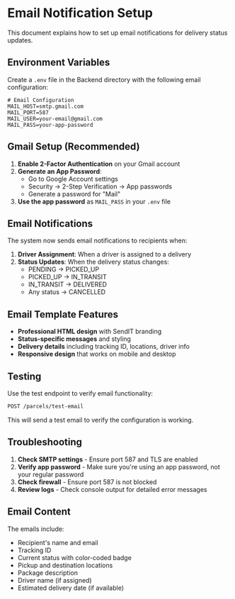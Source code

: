 # Email Notification Setup

This document explains how to set up email notifications for delivery status updates.

## Environment Variables

Create a `.env` file in the Backend directory with the following email configuration:

```env
# Email Configuration
MAIL_HOST=smtp.gmail.com
MAIL_PORT=587
MAIL_USER=your-email@gmail.com
MAIL_PASS=your-app-password
```

## Gmail Setup (Recommended)

1. **Enable 2-Factor Authentication** on your Gmail account
2. **Generate an App Password**:
   - Go to Google Account settings
   - Security → 2-Step Verification → App passwords
   - Generate a password for "Mail"
3. **Use the app password** as `MAIL_PASS` in your `.env` file

## Email Notifications

The system now sends email notifications to recipients when:

1. **Driver Assignment**: When a driver is assigned to a delivery
2. **Status Updates**: When the delivery status changes:
   - PENDING → PICKED_UP
   - PICKED_UP → IN_TRANSIT
   - IN_TRANSIT → DELIVERED
   - Any status → CANCELLED

## Email Template Features

- **Professional HTML design** with SendIT branding
- **Status-specific messages** and styling
- **Delivery details** including tracking ID, locations, driver info
- **Responsive design** that works on mobile and desktop

## Testing

Use the test endpoint to verify email functionality:

```bash
POST /parcels/test-email
```

This will send a test email to verify the configuration is working.

## Troubleshooting

1. **Check SMTP settings** - Ensure port 587 and TLS are enabled
2. **Verify app password** - Make sure you're using an app password, not your regular password
3. **Check firewall** - Ensure port 587 is not blocked
4. **Review logs** - Check console output for detailed error messages

## Email Content

The emails include:
- Recipient's name and email
- Tracking ID
- Current status with color-coded badge
- Pickup and destination locations
- Package description
- Driver name (if assigned)
- Estimated delivery date (if available) 